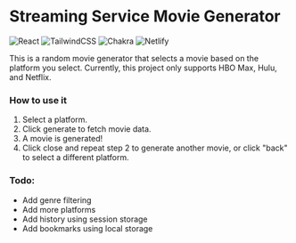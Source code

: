 # Streaming Service Movie Generator

![React](https://img.shields.io/badge/react-%2320232a.svg?style=for-the-badge&logo=react&logoColor=%2361DAFB) ![TailwindCSS](https://img.shields.io/badge/tailwindcss-%2338B2AC.svg?style=for-the-badge&logo=tailwind-css&logoColor=white) ![Chakra](https://img.shields.io/badge/chakra-%234ED1C5.svg?style=for-the-badge&logo=chakraui&logoColor=white) ![Netlify](https://img.shields.io/badge/netlify-%23000000.svg?style=for-the-badge&logo=netlify&logoColor=#00C7B7)

This is a random movie generator that selects a movie based on the platform you select. Currently, this project only supports HBO Max, Hulu, and Netflix.

### How to use it

1. Select a platform.
2. Click generate to fetch movie data.
3. A movie is generated!
4. Click close and repeat step 2 to generate another movie, or click "back" to select a different platform.

### Todo:

-   Add genre filtering
-   Add more platforms
-   Add history using session storage
-   Add bookmarks using local storage
